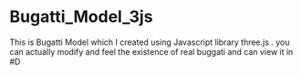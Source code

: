 # Bugatti_Model_3js
 This is Bugatti Model which I created using Javascript library three.js . you can actually modify and feel the existence of real buggati and can view it in #D
